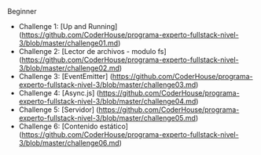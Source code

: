 Beginner

* Challenge 1: [Up and Running] (<https://github.com/CoderHouse/programa-experto-fullstack-nivel-3/blob/master/challenge01.md>)
* Challenge 2: [Lector de archivos - modulo fs] (<https://github.com/CoderHouse/programa-experto-fullstack-nivel-3/blob/master/challenge02.md>)
* Challenge 3: [EventEmitter] (<https://github.com/CoderHouse/programa-experto-fullstack-nivel-3/blob/master/challenge03.md>)
* Challenge 4: [Async.js] (<https://github.com/CoderHouse/programa-experto-fullstack-nivel-3/blob/master/challenge04.md>)
* Challenge 5: [Servidor] (<https://github.com/CoderHouse/programa-experto-fullstack-nivel-3/blob/master/challenge05.md>)
* Challenge 6: [Contenido estático] (<https://github.com/CoderHouse/programa-experto-fullstack-nivel-3/blob/master/challenge06.md>)
